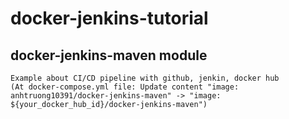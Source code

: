 # docker-jenkins-tutorial
## docker-jenkins-maven module
    Example about CI/CD pipeline with github, jenkin, docker hub
    (At docker-compose.yml file: Update content "image: anhtruong10391/docker-jenkins-maven" -> "image: ${your_docker_hub_id}/docker-jenkins-maven")
